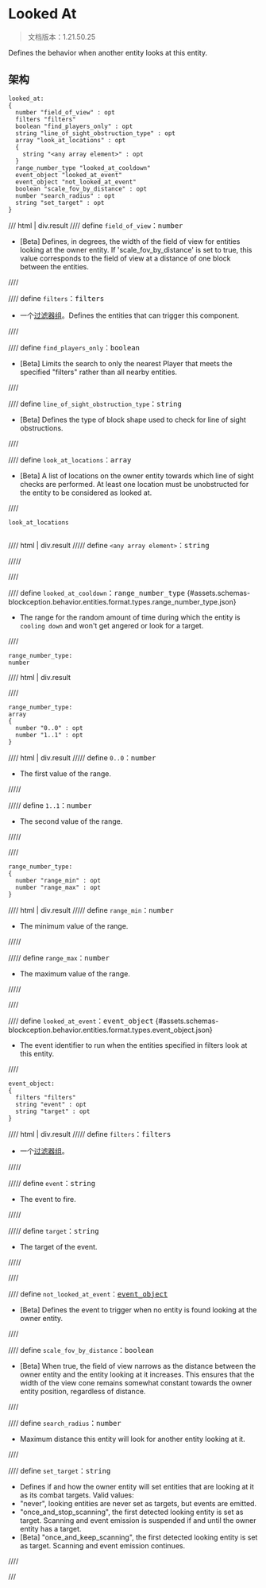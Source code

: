# Looked At

> 文档版本：1.21.50.25

Defines the behavior when another entity looks at this entity.

## 架构

```mcschema
looked_at:
{
  number "field_of_view" : opt
  filters "filters"
  boolean "find_players_only" : opt
  string "line_of_sight_obstruction_type" : opt
  array "look_at_locations" : opt
  {
    string "<any array element>" : opt
  }
  range_number_type "looked_at_cooldown"
  event_object "looked_at_event"
  event_object "not_looked_at_event"
  boolean "scale_fov_by_distance" : opt
  number "search_radius" : opt
  string "set_target" : opt
}

```

/// html | div.result
//// define
`field_of_view`：<samp>number</samp>

- [Beta] Defines, in degrees, the width of the field of view for entities looking at the owner entity. If 'scale_fov_by_distance' is set to true, this value corresponds to the field of view at a distance of one block between the entities.


////


//// define
`filters`：<samp>filters</samp>

- 一个[过滤器组](../filter.md)。Defines the entities that can trigger this component.


////


//// define
`find_players_only`：<samp>boolean</samp>

- [Beta] Limits the search to only the nearest Player that meets the specified "filters" rather than all nearby entities.


////


//// define
`line_of_sight_obstruction_type`：<samp>string</samp>

- [Beta] Defines the type of block shape used to check for line of sight obstructions.


////


//// define
`look_at_locations`：<samp>array</samp>

- [Beta] A list of locations on the owner entity towards which line of sight checks are performed. At least one location must be unobstructed for the entity to be considered as looked at.


////

<div class="language-text highlight"><span class="filename"><code>look_at_locations</code></span><pre id="__code_1"><span></span></pre></div>

//// html | div.result
///// define
`<any array element>`：<samp>string</samp>


/////


////


//// define
`looked_at_cooldown`：<samp>range_number_type</samp> {#assets.schemas-blockception.behavior.entities.format.types.range_number_type.json}

- The range for the random amount of time during which the entity is `cooling down` and won't get angered or look for a target.


////

```mcschema
range_number_type:
number

```

//// html | div.result

////


```mcschema
range_number_type:
array
{
  number "0..0" : opt
  number "1..1" : opt
}

```

//// html | div.result
///// define
`0..0`：<samp>number</samp>

- The first value of the range.


/////


///// define
`1..1`：<samp>number</samp>

- The second value of the range.


/////


////


```mcschema
range_number_type:
{
  number "range_min" : opt
  number "range_max" : opt
}

```

//// html | div.result
///// define
`range_min`：<samp>number</samp>

- The minimum value of the range.


/////


///// define
`range_max`：<samp>number</samp>

- The maximum value of the range.


/////


////




//// define
`looked_at_event`：<samp>event_object</samp> {#assets.schemas-blockception.behavior.entities.format.types.event_object.json}

- The event identifier to run when the entities specified in filters look at this entity.


////

```mcschema
event_object:
{
  filters "filters"
  string "event" : opt
  string "target" : opt
}

```

//// html | div.result
///// define
`filters`：<samp>filters</samp>

- 一个[过滤器组](../filter.md)。


/////


///// define
`event`：<samp>string</samp>

- The event to fire.


/////


///// define
`target`：<samp>string</samp>

- The target of the event.


/////


////



//// define
`not_looked_at_event`：<samp>[event_object](#assets.schemas-blockception.behavior.entities.format.types.event_object.json)</samp>

- [Beta] Defines the event to trigger when no entity is found looking at the owner entity.


////


//// define
`scale_fov_by_distance`：<samp>boolean</samp>

- [Beta] When true, the field of view narrows as the distance between the owner entity and the entity looking at it increases. This ensures that the width of the view cone remains somewhat constant towards the owner entity position, regardless of distance.


////


//// define
`search_radius`：<samp>number</samp>

- Maximum distance this entity will look for another entity looking at it.


////


//// define
`set_target`：<samp>string</samp>

- Defines if and how the owner entity will set entities that are looking at it as its combat targets. Valid values:
- "never", looking entities are never set as targets, but events are emitted.
- "once_and_stop_scanning", the first detected looking entity is set as target. Scanning and event emission is suspended if and until the owner entity has a target.
- [Beta] "once_and_keep_scanning", the first detected looking entity is set as target. Scanning and event emission continues.


////


///

